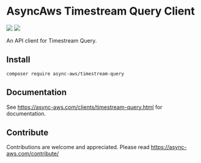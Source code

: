 # AsyncAws Timestream Query Client

![](https://github.com/async-aws/timestream-query/workflows/Tests/badge.svg?branch=master)
![](https://github.com/async-aws/timestream-query/workflows/BC%20Check/badge.svg?branch=master)

An API client for Timestream Query.

## Install

```cli
composer require async-aws/timestream-query
```

## Documentation

See https://async-aws.com/clients/timestream-query.html for documentation.

## Contribute

Contributions are welcome and appreciated. Please read https://async-aws.com/contribute/

